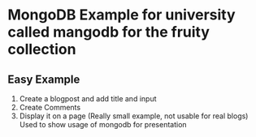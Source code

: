 # MongoDB Example for university called mangodb for the fruity collection


## Easy Example

1. Create a blogpost and add title and input
2. Create Comments
3. Display it on a page
(Really small example, not usable for real blogs)
Used to show usage of mongodb for presentation
